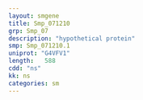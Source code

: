 ```yaml
---
layout: smgene
title: Smp_071210
grp: Smp_07
description: "hypothetical protein"
smp: Smp_071210.1
uniprot: "G4VFV1"
length:   588
cdd: "ns"
kk: ns
categories: sm
---
```

